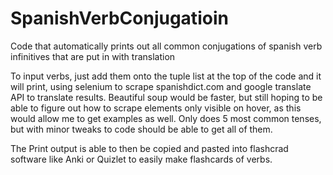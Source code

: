 # SpanishVerbConjugatioin
Code that automatically prints out all common conjugations of spanish verb infinitives that are put in with translation

To input verbs, just add them onto the tuple list at the top of the code and it will print, using selenium to scrape spanishdict.com and google translate API to translate results. Beautiful soup would be faster, but still hoping to be able to figure out how to scrape elements only visible on hover, as this would allow me to get examples as well. Only does 5 most common tenses, but with minor tweaks to code should be able to get all of them.

The Print output is able to then be copied and pasted into flashcrad software like Anki or Quizlet to easily make flashcards of verbs.
